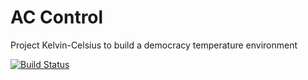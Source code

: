 # AC Control

Project Kelvin-Celsius to build a democracy temperature environment 


[![Build Status](https://travis-ci.org/ciandt-dev/garage-kelvin-celsius.svg?branch=master)](https://travis-ci.org/ciandt-dev/garage-kelvin-celsius)
